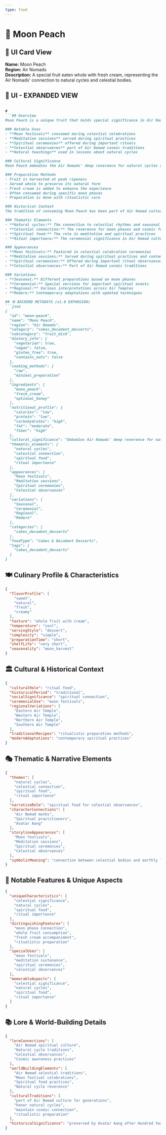 ```yaml
---
type: food
---
```


# 🌙 Moon Peach

## 🎴 UI Card View

**Name:** Moon Peach  
**Region:** Air Nomads  
**Description:** A special fruit eaten whole with fresh cream, representing the Air Nomads' connection to natural cycles and celestial bodies.

## 📖 UI - EXPANDED VIEW

```md

#
```## Overview
Moon Peach is a unique fruit that holds special significance in Air Nomad culture, representing their deep connection to natural cycles and celestial bodies. This fruit is traditionally eaten whole with fresh cream, creating a simple yet profound culinary experience that embodies the Air Nomads' philosophy of appreciating natural gifts in their purest form. The dish represents the Air Nomads' belief that the most meaningful meals are those that connect us to the rhythms of nature and the cosmos.

### Notable Uses
- **Moon festivals** consumed during celestial celebrations
- **Meditation sessions** served during spiritual practices
- **Spiritual ceremonies** offered during important rituals
- **Celestial observances** part of Air Nomad cosmic traditions
- **Natural teachings** used in lessons about natural cycles

### Cultural Significance
Moon Peach embodies the Air Nomads' deep reverence for natural cycles and their understanding of the connection between celestial bodies and earthly life. The fruit's name and the way it's consumed reflect the Air Nomads' belief that food can be a medium for spiritual connection and cosmic awareness. The simple preparation with fresh cream represents their philosophy that the best way to honor natural gifts is to enhance them minimally while preserving their essential qualities.

### Preparation Methods
- Fruit is harvested at peak ripeness
- Served whole to preserve its natural form
- Fresh cream is added to enhance the experience
- Often consumed during specific moon phases
- Preparation is done with ritualistic care

### Historical Context
The tradition of consuming Moon Peach has been part of Air Nomad culture for generations, developed as a way to honor the natural cycles that govern life and to maintain a connection to the celestial forces that influence the world. This practice was among the many spiritual traditions that Avatar Aang worked to preserve after the Hundred Year War, recognizing its importance in maintaining the Air Nomads' connection to the natural world and the cosmos.

### Thematic Elements
- **Natural cycles:** The connection to celestial rhythms and seasonal changes
- **Celestial connection:** The reverence for moon phases and cosmic forces
- **Spiritual food:** The role in meditation and spiritual practices
- **Ritual importance:** The ceremonial significance in Air Nomad culture

### Appearances
- **Moon festivals:** Featured in celestial celebration ceremonies
- **Meditation sessions:** Served during spiritual practices and contemplation
- **Spiritual ceremonies:** Offered during important ritual observances
- **Celestial observances:** Part of Air Nomad cosmic traditions

### Variations
- **Seasonal:** Different preparations based on moon phases
- **Ceremonial:** Special versions for important spiritual events
- **Regional:** Various interpretations across Air Temples
- **Modern:** Contemporary adaptations with updated techniques

## ⚙️ BACKEND METADATA (v1.0 EXPANSION)
```json
{
  "id": "moon-peach",
  "name": "Moon Peach",
  "region": "Air Nomads",
  "category": "cakes_decadent_desserts",
  "subcategory": "fruit_dish",
  "dietary_info": {
    "vegetarian": true,
    "vegan": false,
    "gluten_free": true,
    "contains_nuts": false
  },
  "cooking_methods": [
    "raw",
    "minimal_preparation"
  ],
  "ingredients": [
    "moon_peach",
    "fresh_cream",
    "optional_honey"
  ],
  "nutritional_profile": {
    "calories": "low",
    "protein": "low",
    "carbohydrates": "high",
    "fat": "moderate",
    "fiber": "high"
  },
  "cultural_significance": "Embodies Air Nomads' deep reverence for natural cycles and celestial bodies",
  "thematic_elements": [
    "natural cycles",
    "celestial connection",
    "spiritual food",
    "ritual importance"
  ],
  "appearances": [
    "Moon festivals",
    "Meditation sessions",
    "Spiritual ceremonies",
    "Celestial observances"
  ],
  "variations": [
    "Seasonal",
    "Ceremonial",
    "Regional",
    "Modern"
  ],
  "categories": [
    "cakes_decadent_desserts"
  ],
  "foodType": "Cakes & Decadent Desserts",
  "tags": [
    "cakes_decadent_desserts"
  ]
}
```

## 🍽️ Culinary Profile & Characteristics
```json
{
  "flavorProfile": [
    "sweet",
    "natural",
    "fresh",
    "creamy"
  ],
  "texture": "whole fruit with cream",
  "temperature": "cool",
  "servingStyle": "dessert",
  "complexity": "simple",
  "preparationTime": "short",
  "shelfLife": "very short",
  "seasonality": "moon_harvest"
}
```

## 🏛️ Cultural & Historical Context
```json
{
  "culturalRole": "ritual food",
  "historicalPeriod": "traditional",
  "socialSignificance": "spiritual connection",
  "ceremonialUse": "moon festivals",
  "regionalVariations": [
    "Eastern Air Temple",
    "Western Air Temple",
    "Northern Air Temple",
    "Southern Air Temple"
  ],
  "traditionalRecipes": "ritualistic preparation methods",
  "modernAdaptations": "contemporary spiritual practices"
}
```

## 🎭 Thematic & Narrative Elements
```json
{
  "themes": [
    "natural cycles",
    "celestial connection",
    "spiritual food",
    "ritual importance"
  ],
  "narrativeRole": "spiritual food for celestial observances",
  "characterConnections": [
    "Air Nomad monks",
    "Spiritual practitioners",
    "Avatar Aang"
  ],
  "storylineAppearances": [
    "Moon festivals",
    "Meditation sessions",
    "Spiritual ceremonies",
    "Celestial observances"
  ],
  "symbolicMeaning": "connection between celestial bodies and earthly life"
}
```

## 🌟 Notable Features & Unique Aspects
```json
{
  "uniqueCharacteristics": [
    "celestial significance",
    "natural cycles",
    "spiritual food",
    "ritual importance"
  ],
  "distinguishingFeatures": [
    "moon phase connection",
    "whole fruit consumption",
    "fresh cream accompaniment",
    "ritualistic preparation"
  ],
  "specialUses": [
    "moon festivals",
    "meditation sustenance",
    "spiritual ceremonies",
    "celestial observances"
  ],
  "memorableAspects": [
    "celestial significance",
    "natural cycles",
    "spiritual food",
    "ritual importance"
  ]
}
```

## 📚 Lore & World-Building Details
```json
{
  "loreConnections": [
    "Air Nomad spiritual culture",
    "Natural cycle traditions",
    "Celestial observances",
    "Cosmic awareness practices"
  ],
  "worldBuildingElements": [
    "Air Nomad celestial traditions",
    "Moon festival celebrations",
    "Spiritual food practices",
    "Natural cycle reverence"
  ],
  "culturalTraditions": [
    "part of Air Nomad culture for generations",
    "honor natural cycles",
    "maintain cosmic connection",
    "ritualistic preparation"
  ],
  "historicalSignificance": "preserved by Avatar Aang after Hundred Year War"
}
```
